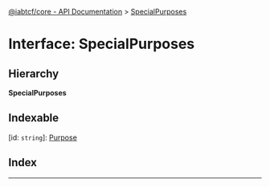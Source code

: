[@iabtcf/core - API Documentation](../README.md) > [SpecialPurposes](../interfaces/specialpurposes.md)

# Interface: SpecialPurposes

## Hierarchy

**SpecialPurposes**

## Indexable

\[id: `string`\]:&nbsp;[Purpose](purpose.md)
## Index

---


